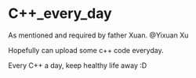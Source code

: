 # C++_every_day
As mentioned and required by father Xuan. @Yixuan Xu

Hopefully can upload some c++ code everyday.

Every C++ a day, keep healthy life away :D